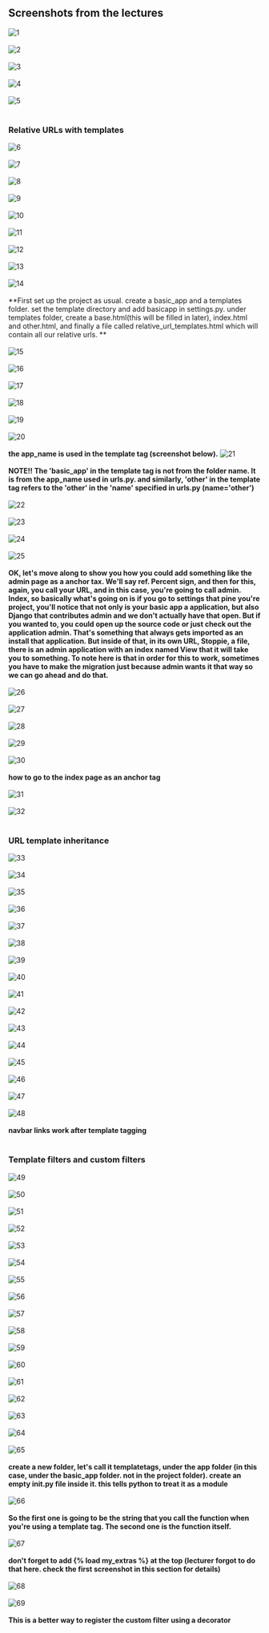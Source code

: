 ## Screenshots from the lectures<br>

![1](screenshots/1.PNG)<br><br>
![2](screenshots/2.PNG)<br><br>
![3](screenshots/3.PNG)<br><br>
![4](screenshots/4.PNG)<br><br>
![5](screenshots/5.PNG)<br><br>
### Relative URLs with templates
![6](screenshots/6.PNG)<br><br>
![7](screenshots/7.PNG)<br><br>
![8](screenshots/8.PNG)<br><br>
![9](screenshots/9.PNG)<br><br>
![10](screenshots/10.PNG)<br><br>
![11](screenshots/11.PNG)<br><br>
![12](screenshots/12.PNG)<br><br>
![13](screenshots/13.PNG)<br><br>
![14](screenshots/14.PNG)<br><br>
**First set up the project as usual. create a basic_app and a templates folder. set the template directory and add basicapp in settings.py. under templates folder, create a base.html(this will be filled in later), index.html and other.html, and finally a file called relative_url_templates.html which will contain all our relative urls. **<br><br>
![15](screenshots/15.PNG)<br><br>
![16](screenshots/16.PNG)<br><br>
![17](screenshots/17.PNG)<br><br>
![18](screenshots/18.PNG)<br><br>
![19](screenshots/19.PNG)<br><br>
![20](screenshots/20.PNG)<br><br>
**the app_name is used in the template tag (screenshot below).**
![21](screenshots/21.PNG)<br><br>
**NOTE!! The 'basic_app' in the template tag is not from the folder name. It is from the app_name used in urls.py. and similarly, 'other' in the template tag refers to the 'other' in the 'name' specified in urls.py (name='other')**<br><br>
![22](screenshots/22.PNG)<br><br>
![23](screenshots/23.PNG)<br><br>
![24](screenshots/24.PNG)<br><br>
![25](screenshots/25.PNG)<br><br>
**OK, let's move along to show you how you could add something like the admin page as a anchor tax.
We'll say ref.
Percent sign, and then for this, again, you call your URL, and in this case, you're going to call
admin.
Index, so basically what's going on is if you go to settings that pine you're project, you'll notice
that not only is your basic app a application, but also Django that contributes admin and we don't
actually have that open.
But if you wanted to, you could open up the source code or just check out the application admin.
That's something that always gets imported as an install that application.
But inside of that, in its own URL, Stoppie, a file, there is an admin application with an index
named View that it will take you to something.
To note here is that in order for this to work, sometimes you have to make the migration just because
admin wants it that way so we can go ahead and do that.**<br><br>
![26](screenshots/26.PNG)<br><br>
![27](screenshots/27.PNG)<br><br>
![28](screenshots/28.PNG)<br><br>
![29](screenshots/29.PNG)<br><br>
![30](screenshots/30.PNG)<br><br>
**how to go to the index page as an anchor tag**<br><br>
![31](screenshots/31.PNG)<br><br>
![32](screenshots/32.PNG)<br><br>
### URL template inheritance
![33](screenshots/33.PNG)<br><br>
![34](screenshots/34.PNG)<br><br>
![35](screenshots/35.PNG)<br><br>
![36](screenshots/36.PNG)<br><br>
![37](screenshots/37.PNG)<br><br>
![38](screenshots/38.PNG)<br><br>
![39](screenshots/39.PNG)<br><br>
![40](screenshots/40.PNG)<br><br>
![41](screenshots/41.PNG)<br><br>
![42](screenshots/42.PNG)<br><br>
![43](screenshots/43.PNG)<br><br>
![44](screenshots/44.PNG)<br><br>
![45](screenshots/45.PNG)<br><br>
![46](screenshots/46.PNG)<br><br>
![47](screenshots/47.PNG)<br><br>
![48](screenshots/48.PNG)<br><br>
**navbar links work after template tagging**<br><br>
### Template filters and custom filters
![49](screenshots/49.PNG)<br><br>
![50](screenshots/50.PNG)<br><br>
![51](screenshots/51.PNG)<br><br>
![52](screenshots/52.PNG)<br><br>
![53](screenshots/53.PNG)<br><br>
![54](screenshots/54.PNG)<br><br>
![55](screenshots/55.PNG)<br><br>
![56](screenshots/56.PNG)<br><br>
![57](screenshots/57.PNG)<br><br>
![58](screenshots/58.PNG)<br><br>
![59](screenshots/59.PNG)<br><br>
![60](screenshots/60.PNG)<br><br>
![61](screenshots/61.PNG)<br><br>
![62](screenshots/62.PNG)<br><br>
![63](screenshots/63.PNG)<br><br>
![64](screenshots/64.PNG)<br><br>
![65](screenshots/65.PNG)<br><br>
**create a new folder, let's call it templatetags, under the app folder (in this case, under the basic_app folder. not in the project folder). create an empty __init__.py file inside it. this tells python to treat it as a module**<br><br>
![66](screenshots/66.PNG)<br><br>
**So the first one is going to be the string that you call the function when you're using a template tag.
The second one is the function itself.**<br><br>
![67](screenshots/67.PNG)<br><br>
**don't forget to add {% load my_extras %} at the top (lecturer forgot to do that here. check the first screenshot in this section for details)**<br><br>
![68](screenshots/68.PNG)<br><br>
![69](screenshots/69.PNG)<br><br>
**This is a better way to register the custom filter using a decorator**<br><br>
